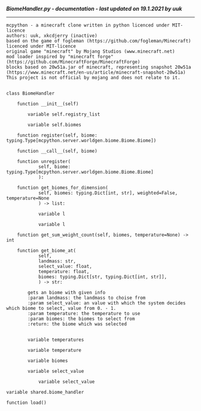 ***BiomeHandler.py - documentation - last updated on 19.1.2021 by uuk***
___

    mcpython - a minecraft clone written in python licenced under MIT-licence
    authors: uuk, xkcdjerry (inactive)
    based on the game of fogleman (https://github.com/fogleman/Minecraft) licenced under MIT-licence
    original game "minecraft" by Mojang Studios (www.minecraft.net)
    mod loader inspired by "minecraft forge" (https://github.com/MinecraftForge/MinecraftForge)
    blocks based on 20w51a.jar of minecraft, representing snapshot 20w51a
    (https://www.minecraft.net/en-us/article/minecraft-snapshot-20w51a)
    This project is not official by mojang and does not relate to it.


    class BiomeHandler

        function __init__(self)

            variable self.registry_list

            variable self.biomes

        function register(self, biome: typing.Type[mcpython.server.worldgen.biome.Biome.Biome])

        function __call__(self, biome)

        function unregister(
                self, biome: typing.Type[mcpython.server.worldgen.biome.Biome.Biome]
                ):

        function get_biomes_for_dimension(
                self, biomes: typing.Dict[int, str], weighted=False, temperature=None
                ) -> list:

                variable l

                variable l

        function get_sum_weight_count(self, biomes, temperature=None) -> int

        function get_biome_at(
                self,
                landmass: str,
                select_value: float,
                temperature: float,
                biomes: typing.Dict[str, typing.Dict[int, str]],
                ) -> str:
            
            gets an biome with given info
            :param landmass: the landmass to choise from
            :param select_value: an value with which the system decides which biome to select, value from 0. - 1.
            :param temperature: the temperature to use
            :param biomes: the biomes to select from
            :return: the biome which was selected


            variable temperatures

            variable temperature

            variable biomes

            variable select_value

                variable select_value

    variable shared.biome_handler

    function load()